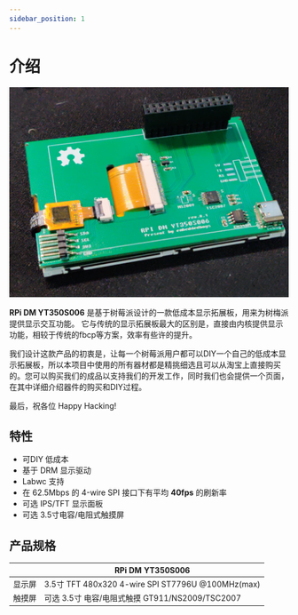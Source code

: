 ```yaml
---
sidebar_position: 1
---
```


# 介绍

![image](./assets/IMG_20240621_064850.jpg)

**RPi DM YT350S006** 是基于树莓派设计的一款低成本显示拓展板，用来为树梅派提供显示交互功能。 它与传统的显示拓展板最大的区别是，直接由内核提供显示功能，相较于传统的fbcp等方案，效率有些许的提升。

我们设计这款产品的初衷是，让每一个树莓派用户都可以DIY一个自己的低成本显示拓展板，所以本项目中使用的所有器材都是精挑细选且可以从淘宝上直接购买的。您可以购买我们的成品以支持我们的开发工作，同时我们也会提供一个页面，在其中详细介绍器件的购买和DIY过程。

最后，祝各位 Happy Hacking!

<!-- 演示视频链接:
[https://www.bilibili.com/video/BV1aD42177CE/](https://www.bilibili.com/video/BV1aD42177CE/) -->

## 特性

- 可DIY 低成本
- 基于 DRM 显示驱动
- Labwc 支持
- 在 62.5Mbps 的 4-wire SPI 接口下有平均 **40fps** 的刷新率
- 可选 IPS/TFT 显示面板
- 可选 3.5寸电容/电阻式触摸屏


## 产品规格

|  | RPi DM YT350S006                    |
|----------|--------------------------------------|
| 显示屏     | 3.5寸 TFT 480x320 4-wire SPI ST7796U @100MHz(max) |
| 触摸屏     | 可选 3.5寸 电容/电阻式触摸 GT911/NS2009/TSC2007                          |
